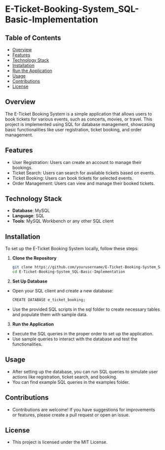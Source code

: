 # E-Ticket-Booking-System_SQL-Basic-Implementation 
 
## Table of Contents    
- [Overview](#Overview)    
- [Features](#Features)    
- [Technology Stack](#TechnologyStack)        
- [Installation](#Installation)   
- [Run the Application](#RuntheApplication)      
- [Usage](#Usage)    
- [Contributions](#Contributions)           
- [License](#License)         
      
## Overview    
The E-Ticket Booking System is a simple application that allows users to book tickets for various  events, such as concerts, movies, or travel. This project is implemented using SQL for database management, showcasing basic functionalities like user registration, ticket booking, and order management.  
 
## Features
- User Registration: Users can create an account to manage their bookings.
- Ticket Search: Users can search for available tickets based on events.
- Ticket Booking: Users can book tickets for selected events.
- Order Management: Users can view and manage their booked tickets.

## Technology Stack
- **Database**: MySQL
- **Language**: SQL
- **Tools**: MySQL Workbench or any other SQL client

## Installation
To set up the E-Ticket Booking System locally, follow these steps:

1. **Clone the Repository**
   ```bash
   git clone https://github.com/yourusername/E-Ticket-Booking-System_SQL-Basic-Implementation.git
   cd E-Ticket-Booking-System_SQL-Basic-Implementation

2. **Set Up Database**
- Open your SQL client and create a new database:
   ```bash
   CREATE DATABASE e_ticket_booking;
   
- Use the provided SQL scripts in the sql folder to create necessary tables and populate them with sample data.

3. **Run the Application**
- Execute the SQL queries in the proper order to set up the application.
- Use sample queries to interact with the database and test the functionalities.

## Usage
- After setting up the database, you can run SQL queries to simulate user actions like registration, ticket search, and booking.
- You can find example SQL queries in the examples folder.

## Contributions
- Contributions are welcome! If you have suggestions for improvements or features, please create a pull request or open an issue.

## License
- This project is licensed under the MIT License.
